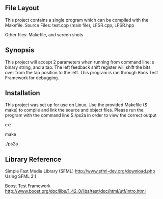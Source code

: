 ## File Layout
This project contains a single program which can be compiled with the Makefile.
Source Files: test.cpp (main file), LFSR.cpp, LFSR.hpp

Other files: Makefile, and screen shots

## Synopsis

This project will accept 2 parameters when running from command line: a binary string, and a tap. The left feedback shift register will shift the bits over from the tap position to the left. This program is ran through Boos Test Framework for debugging.

## Installation

This project was set up for use on Linux. Use the provided Makefile ($ make) to compile and link the source and object files.
Please run the program with the command line $./ps2a in order to view the correct output

ex:

make

./ps2a

## Library Reference

Simple Fast Media Library (SFML)
http://www.sfml-dev.org/download.php
Using SFML 2.1

Boost Test Framework
http://www.boost.org/doc/libs/1_42_0/libs/test/doc/html/utf/intro.html
